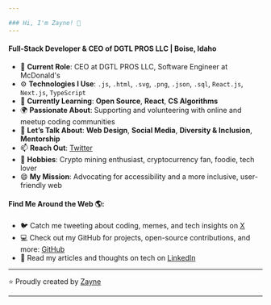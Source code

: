 ```yaml
---

### Hi, I'm Zayne! 👋  
---
```


#### Full-Stack Developer & CEO of DGTL PROS LLC | Boise, Idaho  

- 🏢 **Current Role**: CEO at DGTL PROS LLC, Software Engineer at McDonald's  
- ⚙️ **Technologies I Use**: `.js`, `.html`, `.svg`, `.png`, `.json`, `.sql`, `React.js`, `Next.js`, `TypeScript`  
- 🌱 **Currently Learning**: **Open Source**, **React**, **CS Algorithms**  
- 🌍 **Passionate About**: Supporting and volunteering with online and meetup coding communities  
- 💬 **Let’s Talk About**: **Web Design**, **Social Media**, **Diversity & Inclusion**, **Mentorship**  
- 📫 **Reach Out**: [Twitter](https://twitter.com/epic_devv/)  
- 💜 **Hobbies**: Crypto mining enthusiast, cryptocurrency fan, foodie, tech lover  
- 😄 **My Mission**: Advocating for accessibility and a more inclusive, user-friendly web  

#### Find Me Around the Web 🌎:

- 🐦 Catch me tweeting about coding, memes, and tech insights on [X](https://x.com/zaynelovecraft)  
- 💻 Check out my GitHub for projects, open-source contributions, and more: [GitHub](https://github.com/zaynelovecraft)  
- 📑 Read my articles and thoughts on tech on [LinkedIn](www.linkedin.com/in/zayne-lovecraft)  

---

⭐️ Proudly created by [Zayne](https://github.com/zaynelovecraft)

---
